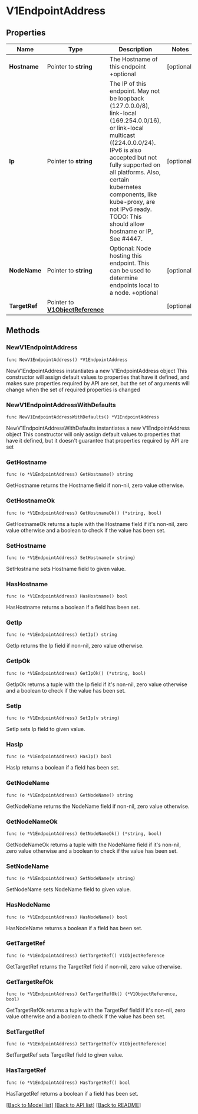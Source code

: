 # V1EndpointAddress

## Properties

Name | Type | Description | Notes
------------ | ------------- | ------------- | -------------
**Hostname** | Pointer to **string** | The Hostname of this endpoint +optional | [optional] 
**Ip** | Pointer to **string** | The IP of this endpoint. May not be loopback (127.0.0.0/8), link-local (169.254.0.0/16), or link-local multicast ((224.0.0.0/24). IPv6 is also accepted but not fully supported on all platforms. Also, certain kubernetes components, like kube-proxy, are not IPv6 ready. TODO: This should allow hostname or IP, See #4447. | [optional] 
**NodeName** | Pointer to **string** | Optional: Node hosting this endpoint. This can be used to determine endpoints local to a node. +optional | [optional] 
**TargetRef** | Pointer to [**V1ObjectReference**](V1ObjectReference.md) |  | [optional] 

## Methods

### NewV1EndpointAddress

`func NewV1EndpointAddress() *V1EndpointAddress`

NewV1EndpointAddress instantiates a new V1EndpointAddress object
This constructor will assign default values to properties that have it defined,
and makes sure properties required by API are set, but the set of arguments
will change when the set of required properties is changed

### NewV1EndpointAddressWithDefaults

`func NewV1EndpointAddressWithDefaults() *V1EndpointAddress`

NewV1EndpointAddressWithDefaults instantiates a new V1EndpointAddress object
This constructor will only assign default values to properties that have it defined,
but it doesn't guarantee that properties required by API are set

### GetHostname

`func (o *V1EndpointAddress) GetHostname() string`

GetHostname returns the Hostname field if non-nil, zero value otherwise.

### GetHostnameOk

`func (o *V1EndpointAddress) GetHostnameOk() (*string, bool)`

GetHostnameOk returns a tuple with the Hostname field if it's non-nil, zero value otherwise
and a boolean to check if the value has been set.

### SetHostname

`func (o *V1EndpointAddress) SetHostname(v string)`

SetHostname sets Hostname field to given value.

### HasHostname

`func (o *V1EndpointAddress) HasHostname() bool`

HasHostname returns a boolean if a field has been set.

### GetIp

`func (o *V1EndpointAddress) GetIp() string`

GetIp returns the Ip field if non-nil, zero value otherwise.

### GetIpOk

`func (o *V1EndpointAddress) GetIpOk() (*string, bool)`

GetIpOk returns a tuple with the Ip field if it's non-nil, zero value otherwise
and a boolean to check if the value has been set.

### SetIp

`func (o *V1EndpointAddress) SetIp(v string)`

SetIp sets Ip field to given value.

### HasIp

`func (o *V1EndpointAddress) HasIp() bool`

HasIp returns a boolean if a field has been set.

### GetNodeName

`func (o *V1EndpointAddress) GetNodeName() string`

GetNodeName returns the NodeName field if non-nil, zero value otherwise.

### GetNodeNameOk

`func (o *V1EndpointAddress) GetNodeNameOk() (*string, bool)`

GetNodeNameOk returns a tuple with the NodeName field if it's non-nil, zero value otherwise
and a boolean to check if the value has been set.

### SetNodeName

`func (o *V1EndpointAddress) SetNodeName(v string)`

SetNodeName sets NodeName field to given value.

### HasNodeName

`func (o *V1EndpointAddress) HasNodeName() bool`

HasNodeName returns a boolean if a field has been set.

### GetTargetRef

`func (o *V1EndpointAddress) GetTargetRef() V1ObjectReference`

GetTargetRef returns the TargetRef field if non-nil, zero value otherwise.

### GetTargetRefOk

`func (o *V1EndpointAddress) GetTargetRefOk() (*V1ObjectReference, bool)`

GetTargetRefOk returns a tuple with the TargetRef field if it's non-nil, zero value otherwise
and a boolean to check if the value has been set.

### SetTargetRef

`func (o *V1EndpointAddress) SetTargetRef(v V1ObjectReference)`

SetTargetRef sets TargetRef field to given value.

### HasTargetRef

`func (o *V1EndpointAddress) HasTargetRef() bool`

HasTargetRef returns a boolean if a field has been set.


[[Back to Model list]](../README.md#documentation-for-models) [[Back to API list]](../README.md#documentation-for-api-endpoints) [[Back to README]](../README.md)


